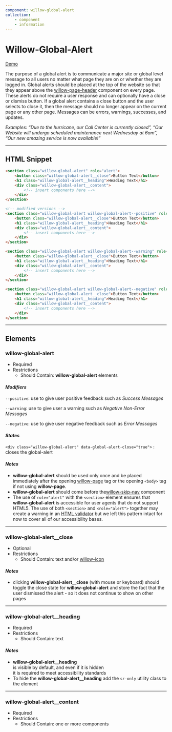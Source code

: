 ```yaml
---
component: willow-global-alert
collection: 
    - component
    - information
---
```

# **Willow-Global-Alert**

[Demo](http://codepen.io/team/UnumUX/pen/XMpKpz)

The purpose of a global alert is to communicate a major site or global level message to all users no matter what page they are on or whether they are logged in. Global alerts should be placed at the top of the website so that they appear above the [willow-page-header](../page-header) component on every page. These alerts do not require a user response and can optionally have a close or dismiss button.  If a global alert contains a close button and the user selects to close it, then the message should no longer appear on the current page or any other page. Messages can be errors, warnings, successes, and updates.

_Examples: “Due to the hurricane, our Call Center is currently closed”, “Our Website will undergo scheduled maintenance next Wednesday at 6am”, “Our new amazing service is now available!”_

---

## HTML Snippet

```html
<section class="willow-global-alert" role="alert">
    <button class="willow-global-alert__close">Button Text</button>
    <h1 class="willow-global-alert__heading">Heading Text</h1>
    <div class="willow-global-alert__content">
        <!-- insert components here -->
    </div>
</section>

<!-- modified versions -->
<section class="willow-global-alert willow-global-alert--positive" role="alert">
    <button class="willow-global-alert__close">Button Text</button>
    <h1 class="willow-global-alert__heading">Heading Text</h1>
    <div class="willow-global-alert__content">
        <!-- insert components here -->
    </div>
</section>

<section class="willow-global-alert willow-global-alert--warning" role="alert">
    <button class="willow-global-alert__close">Button Text</button>
    <h1 class="willow-global-alert__heading">Heading Text</h1>
    <div class="willow-global-alert__content">
        <!-- insert components here -->
    </div>
</section>

<section class="willow-global-alert willow-global-alert--negative" role="alert">
    <button class="willow-global-alert__close">Button Text</button>
    <h1 class="willow-global-alert__heading">Heading Text</h1>
    <div class="willow-global-alert__content">
        <!-- insert components here -->
    </div>
</section>
```

---

## Elements

### willow-global-alert

- Required
- Restrictions
  - Should Contain: **willow-global-alert** elements

#### _Modifiers_

`--positive`: use to give user positive feedback such as _Success Messages_

`--warning`: use to give user a warning such as _Negative Non-Error Messages_

`--negative`: use to give user negative feedback such as _Error Messages_

#### _States_

`<div class="willow-global-alert" data-global-alert-close="true">` : closes the global-alert

#### _Notes_

- **willow-global-alert** should be used only once and be placed immediately after the opening [willow-page](../page) tag or the opening `<body>` tag if not using **willow-page**. 
- **willow-global-alert** should come before the[willow-skip-nav](../skip-nav) component
- The use of `role="alert"` with the `<section>` element ensures that **willow-global-alert** is accessible for user agents that do not support HTML5. The use of both `<section>` and `<role="alert">` together may create a warning in an [HTML validator](https://validator.w3.org/) but we left this pattern intact for now to cover all of our accessibility bases.


---

### willow-global-alert__close

- Optional
- Restrictions
  - Should Contain: text and/or [willow-icon](../icons)

#### _Notes_

- clicking **willow-global-alert__close** (with mouse or keyboard) should toggle the close state for **willow-global-alert** and store the fact that the user dismissed the alert - so it does not continue to show on other pages

---

### willow-global-alert__heading

- Required
- Restrictions
  - Should Contain: text

#### _Notes_

- **willow-global-alert__heading** is visible by default, and even if it is hidden it is required to meet accessibility standards
- To hide the **willow-global-alert__heading** add the `sr-only` utility class to the element

---

### willow-global-alert__content

- Required
- Restrictions
  - Should Contain: one or more components